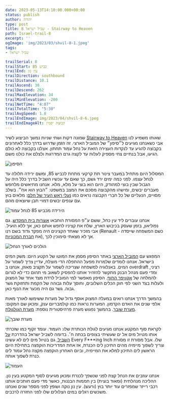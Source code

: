 ```yaml
---
date: 2023-05-13T14:10:00.000+00:00
status: publish
author: יהודה
type: post
title: שביל ישראל 8 - Stairway to Heaven
path: Israel-trail-8
excerpt: ''
ogImage: 'img/2023/03/shvil-8-1.jpeg'
tags:
- שביל ישראל

trailSerial: 8
trailStart: כביש 85
trailEnd: עין נון
trailDirection: southbound
trailDistance: 10.1
trailAscend: 30
trailDescend: 262
trailMaxElevation: 34
trailMinElevation: -200
trailNetTime: "4:07"
trailTotalTime: "5:30"
trailAvgSpeed: 1.8
trailEndImage: img/2023/04/shvil-8-6.jpeg
trailEndImageAlt: קבוצת יסמין
---
```


שמונה דקות ושתי שניות נמשך הביצוע לשיר [Stairway to Heaven](https://youtu.be/iXQUu5Dti4g) שאותו משמיע לנו אבי כשאנחנו מגיעים ל״סיפון״ של המוביל הארצי. זה הזמן שדרוש בדרך כלל לאחרונים בקבוצה להגיע עד לנקדות העצירה הזאת על נחל עמוד תחתון. אצלנו בקבוצה לא כולם הגיעו, אבל בנתיים צחי מספיק לעלות עד לקצה גרם המדרגות ולצלם את כולנו משם.

![הסיפון](/img/2023/04/shvil-8-3.jpeg "הסיפון - הנקודה הכחולה באמצע המדרגות היא צחי")

המסלול היום מתחיל במעבר צינור תת קרקעי מתחת לכביש 85, ומשם ירידה תלולה עד לנחל עצמו. לפני כמה ימים ירד גשם, כך שאם עד עכשיו השביל בדרך כלל היה על הגבול  שבין בוצי למהודק, היום הוא בוצי על מלא, מלא. אנחנו מתיאשים מלחפש מעברים יבשים, ומישהו מהקבוצה מסכם את המצב במשפט: ״הבוץ הוא אח״. בשלב מסויים, הנעליים של כל חברי הקבוצה נראים כמו [נעלי ראש העיר של חלם](https://benyehuda.org/read/18162#%D7%94%D7%9E%D7%9C%D7%9A%D7%94%D7%97%D7%9C%D7%9E%D7%90%D7%99%D7%95%D7%A0%D7%A2%D7%9C%D7%99%D7%94%D7%96%D7%94%D7%91%D7%A9%D7%9C%D7%95): מלאים בוץ עם ענפים יבשים דמויי תבן שיוצאים מהם.

![הירידה מכביש 85 לנחל עמוד](/img/2023/04/shvil-8-1.jpeg "הירידה מכביש 85 לנחל עמוד")

אנחנו עוברים ליד עין כחל, ששם ע״פ המסורת הוחבאו [אוצרות בית המקדש](https://he.wikipedia.org/wiki/%D7%90%D7%95%D7%A6%D7%A8%D7%95%D7%AA_%D7%91%D7%99%D7%AA_%D7%94%D7%9E%D7%A7%D7%93%D7%A9#%D7%9E%D7%A9%D7%94_%D7%A8%D7%99%D7%99%D7%A9%D7%A8). גם נפוליאון, בזמן שעסק בכיבוש הארץ, שלח את קציניו לחפש אותם כאן, אך ללא הועיל. אבי מזכיר שאחד הקצינים היה מפקד גדוד בשם רנו (Renault  - כשם המשפחה שייסדה את [חברת המכוניות](https://he.wikipedia.org/wiki/רנו)), אך לא מצאתי סימוכין לכך.

![הולכים לאורך הנחל](/img/2023/04/shvil-8-2.jpeg "הולכים לאורך הנחל")

המפגש עם [המוביל הארצי](https://he.wikipedia.org/wiki/%D7%94%D7%9E%D7%95%D7%91%D7%99%D7%9C_%D7%94%D7%90%D7%A8%D7%A6%D7%99#%D7%AA%D7%95%D7%95%D7%90%D7%99_%22%D7%9E%D7%95%D7%91%D7%99%D7%9C_%D7%94%D7%9E%D7%99%D7%9D_%D7%94%D7%90%D7%A8%D7%A6%D7%99%22) באתר הסיפון מסמן את המוטו של הקטע היום: משק המים בישראל. אנחנו לומדים שלמרות מפעל ההתפלה הדי מוצלח, עדיין צריך לשמור על המים. באנלוגיה למשפחה שצריכה לשמור על תקציב מאוזן, אנחנו ב overdraft רציני, ומדי פעם מנהל הבנק מתקשר להזהיר אותנו להפסיק לשאוב מי תהום כדי לא לגרום להמלחה של [אקוויפר החוף](https://ecowiki.org.il/wiki/%D7%90%D7%A7%D7%95%D7%95%D7%99%D7%A4%D7%A8_%D7%94%D7%97%D7%95%D7%A3). הסיפון מאפשר למי המוביל לרדת מצד אחד של המצוק ולעלות בצד השני לפי חוק הכלים השלובים, וחוסך עלות גבוהה של הקמת ותחזוקת גשר גבוה. גשר גם היה מכער את הנוף כאן.

בהמשך הדרך אנחנו רואים במעלה המצוק אוסף גדול של מערות ששימשו לאורך מאות אלפי שנים את האדם הקדמון. המערות נראות כמו קולמבריום ענק, ומכאן שם המקום: [מערת שובך](https://www.caves.co.il/%D7%94%D7%92%D7%9C%D7%99%D7%9C-%D7%94%D7%AA%D7%97%D7%AA%D7%95%D7%9F/%D7%9E%D7%A2%D7%A8%D7%AA-%D7%A9%D7%95%D7%91%D7%9A). בהמשך נפגוש מערה פרהיסטורית נוספת: [מערת הגולגולת](https://www.caves.co.il/%D7%94%D7%92%D7%9C%D7%99%D7%9C-%D7%94%D7%AA%D7%97%D7%AA%D7%95%D7%9F/%D7%9E%D7%A2%D7%A8%D7%AA-%D7%96%D7%95%D7%98%D7%99%D7%99%D7%94).

![מערת שובך](/img/2023/04/shvil-8-4.jpeg "מערת שובך")

לקראת סוף המקטע אנחנו מגיעים לגולת הכותרת שלו: העמוד. עומד זקוף כמו שזכרתי אותו מטיול מים אל ים שעשיתי בצופים בכתה ח׳. בדומה לשביל ישראל בהדרכת [על השביל](https://www.al-hashvil.co.il), גם בטיול מים לים לא עשינו Every F***ing Inch שלו. אבל מסורת זו מסורת וצריך לשפוך מיימיה מהים התיכון לים הכנרת, אז אחת המדריכות הוקפצה בתחילת היום הראשון לים התיכון למלא את המיימיה, וביום האחרון הוקפצה מקצה נחל עמוד לים כנרת לשפוך אותה.

![העמוד](/img/2023/04/shvil-8-5.jpeg "העמוד")

אנחנו עוזבים את הנחל קצת לפני שנשפך לכנרת ומכאן מגיעים לסוף המקטע בעין נון. ההליכה מנהלתית (ומאוד בוצית) בין חממות הבננות, כאשר מדי פעם חותכים אותנו רכבי רייזר שמפזרים עוד יותר בוץ (ורעש). עין נון נוקה ושופץ לפני מספר שנים ואנחנו משכשים רגלים במים הצלולים שלו לפני החזרה לרכבים.
